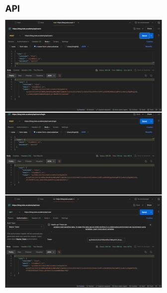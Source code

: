 # API
![reg](https://github.com/Kapi-tyan/API/blob/main/reg.png)
![log](https://github.com/Kapi-tyan/API/blob/main/log.png)
![get](https://github.com/Kapi-tyan/API/blob/main/get.png)
